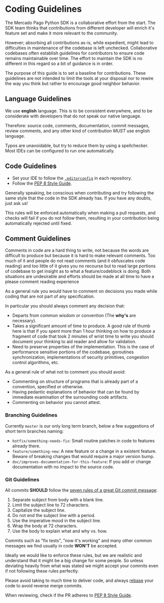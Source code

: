 # Coding Guidelines

The Mercado Pago Python SDK is a collaborative effort from the start. The SDK team thinks that contributions from different developer will enrich it's feature set and make it more relevant to the community.

However; absorbing all contributions as-is, while expedient, might lead to difficulties in maintenance of the codebase is left unchecked. Collaborative codebases often establish guidelines for contributors to ensure code remains maintainable over time. The effort to maintain the SDK is no different in this regard so a bit of guidance is in order.

The purpose of this guide is to set a baseline for contributions. These guidelines are not intended to limit the tools at your disposal nor to rewire the way you think but rather to encourage good neighbor behavior.

## Language Guidelines

We use **english** language. This is to be consistent everywhere, and to be considerate with developers that do not speak our native language.

Therefore: source code, comments, documentation, commit messages, review comments, and any other kind of contribution *MUST* use english language.

Typos are unavoidable, but try to reduce them by using a spellchecker. Most IDEs can be configured to run one automatically.

## Code Guidelines

* Set your IDE to follow the [`.editorconfig`](https://editorconfig.org/) in each repository.
* Follow the [PEP 8 Style Guide](https://pep8.org/).

Generally speaking, be conscious when contributing and try following the same style that the code in the SDK already has. If you have any doubts, just ask us!

This rules will be enforced automatically when making a pull requests, and checks will fail if you do not follow them, resulting in your contribution being automatically rejected until fixed.

## Comment Guidelines

Comments in code are a hard thing to write, not because the words are difficult to produce but because it is hard to make relevant comments. Too much of it and people do not read comments (and it obfuscates code reading) and too little of it gives you no recourse but to read large portions of codebase to get insight as to what a feature/codeblock is doing. Both situations are undesirable and efforts should be made at all time to have a please comment reading experience

As a general rule you would have to comment on decisions you made while coding that are not part of any specification.

In particular you should always comment any decision that:

* Departs from common wisdom or convention (The **why's** are necessary).
* Takes a significant amount of time to produce. A good rule of thumb here is that if you spent more than 1 hour thinking on how to produce a fragment of code that took 2 minutes of wrist time to write you should document your thinking to aid reader and allow for validation.
* Need to preserve properties of the implementation. This is the case of performance sensitive portions of the codebase, goroutines synchronization, implementations of security primitives, congestion control algorithms, etc.

As a general rule of what not to comment you should avoid:

* Commenting on structure of programs that is already part of a convention, specified or otherwise.
* Having pedantic explanations of behavior that can be found by immediate examination of the surrounding code artifacts.
* Commenting on behavior you cannot attest.

### Branching Guidelines

Currently `master` is our only long term branch, below a few suggestions of short term branches naming:

* `hotfix/something-needs-fix`: Small routine patches in code to features already there.
* `feature/something-new`: A new feature or a change in a existent feature. Beware of breaking changes that would require a major version bump.
* `doc/improves-documentation-for-this-feature`: If you add or change documentation with no impact to the source code.

### Git Guidelines

All commits **SHOULD** follow the [seven rules of a great Git commit message](https://chris.beams.io/posts/git-commit):

1. Separate subject from body with a blank line.
2. Limit the subject line to 72 characters.
3. Capitalize the subject line.
4. Do not end the subject line with a period.
5. Use the imperative mood in the subject line.
6. Wrap the body at 72 characters.
7. Use the body to explain what and why vs. how.

Commits such as "fix tests", "now it's working" and many other common messages we find usually in code **WON'T** be accepted.

Ideally we would like to enforce these rules, but we are realistic and understand that it might be a big change for some people. So unless deviating heavily from what was stated we might accept your commits even if not following these rules perfectly.

Please avoid taking to much time to deliver code, and always [rebase](https://git-scm.com/docs/git-rebase) your code to avoid reverse merge commits.

When reviewing, check if the PR adheres to [PEP 8 Style Guide](https://pep8.org/).
